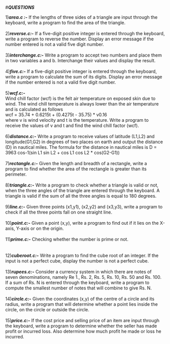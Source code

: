 #***QUESTIONS***

1)***area.c :-***
           If the lengths of three sides of a triangle are input through the keyboard, write a program to find the area of the triangle.<br />
           <br />
2)***reverse.c:-***
            If a five-digit positive integer is entered through the keyboard, write a program to reverse the number. Display an error message if the number entered             is not a valid five digit number.<br />
            <br />
3)***interchange.c:-***
            Write a program to accept two numbers and place them in two variables a and b. Interchange their values and display the result.<br />
            <br />
4)***five.c:-***
            If a five-digit positive integer is entered through the keyboard, write a program to calculate the sum of its digits. Display an error message if the               number entered is not a valid five digit number.<br />
            <br />
5)***wcf.c:-***  
            Wind chill factor (wcf) is the felt air temperature on exposed skin due to wind. The wind chill temperature is always lower than the air temperature                 and is calculated as follows<br />
                         wcf = 35.74 + 0.6215t + (0.4275t - 35.75) * v0.16<br />
            where v is wind velocity and t is the temperature. Write a program to receive the values of v and t and find the wind chill factor (wcf).<br />
            <br />
6)***distance.c:-***
             Write a program to receive values of latitude (L1,L2) and longitude(G1,G2) in degrees of two places on earth and output the distance (D) in nautical                miles. The formula for the distance in nautical miles is
                       D = 3963 cos-1(sin L1 sin L2 + cos L1 cos L2 * cos(G2-G1))<br />
                       <br />
7)***rectangle.c:-***
             Given the length and breadth of a rectangle, write a program to find whether the area of the rectangle is greater than its perimeter.<br />
             <br />
8)***triangle.c:-***
              Write a program to check whether a triangle is valid or not, when the three angles of the triangle are entered through the keyboard. A triangle is                   valid if the sum of all the three angles is equal to 180 degrees.<br />
              <br />
9)***line.c:-***
             Given three points (x1,y1), (x2,y2) and (x3,y3), write a program to check if all the three points fall on one straight line.<br />
             <br />
10)***point.c:-***
             Given a point (x,y), write a program to find out if it lies on the X-axis, Y-axis or on the origin.<br />
            <br />
11)***prime.c:-***
             Checking whether the number is prime or not.<br />  
             <br />
12)***cuberoot.c:-***
             Write a program to find the cube root of an integer. If the input is not a perfect cube, display the number is not a perfect cube.<br />
             <br />
13)***rupees.c:-***
             Consider a currency system in which there are notes of seven denominations, namely Re 1., Rs. 2, Rs. 5, Rs. 10, Rs. 50 and Rs. 100. If a sum of Rs. N is entered through the keyboard, write a program to compute the smallest number of notes that will combine to give Rs. N.<br />
             <br />
14)***circle.c:-***
              Given the coordinates (x,y) of the centre of a circle and its radius, write a program that will determine whether a point lies inside the circle, on the circle or outside the circle.<br />
              <br />
15)***price.c:-***
              If the cost price and selling price of an item are input through the keyboard, write a program to determine whether the seller has made profit or incurred loss. Also determine how much profit he made or loss he incurred.<br />
              <br />

